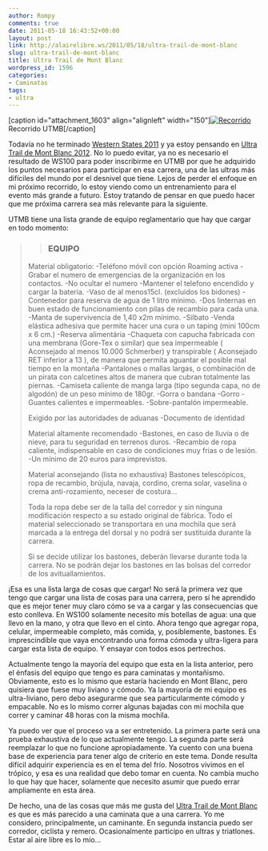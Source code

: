 ```yaml
---
author: Rompy
comments: true
date: 2011-05-18 16:43:52+00:00
layout: post
link: http://alairelibre.ws/2011/05/18/ultra-trail-de-mont-blanc
slug: ultra-trail-de-mont-blanc
title: Ultra Trail de Mont Blanc
wordpress_id: 1596
categories:
- Caminatas
tags:
- ultra
---
```


[caption id="attachment_1603" align="alignleft" width="150"][![Recorrido](http://alairelibre.ws/wp-content/uploads/2011/05/Carte-UTMB-coureurs_720-150x150.jpg)](http://alairelibre.ws/wp-content/uploads/2011/05/Carte-UTMB-coureurs_720.jpg) Recorrido UTMB[/caption]

Todavía no he terminado [Western States 2011](http://ws100.com/home.html) y ya estoy pensando en [Ultra Trail de Mont Blanc 2012](http://www.ultratrailmb.com/page/20/UTMB%C2%AE.html). No lo puedo evitar, ya no es necesario el resultado de WS100 para poder inscribirme en UTMB por que he adquirido los puntos necesarios para participar en esa carrera, una de las ultras más difíciles del mundo por el desnivel que tiene. Lejos de perder el enfoque en mi próximo recorrido, lo estoy viendo como un entrenamiento para el evento más grande a futuro. Estoy tratando de pensar en que puedo hacer que me próxima carrera sea más relevante para la siguiente.

UTMB tiene una lista grande de equipo reglamentario que hay que cargar en todo momento:



<blockquote>

> 
> ### EQUIPO
> 
> 
Material obligatorio:
-Teléfono móvil con opción Roaming activa
-Grabar el numero de emergencias de la organización en los contactos.
-No ocultar el numero
-Mantener el telefono encendido y cargar la bateria.
-Vaso de al menos15cl. (excluidos los bidones)
-Contenedor para reserva de agua de 1 litro mínimo.
-Dos linternas en buen estado de funcionamiento con pilas de recambio para cada una.
-Manta de supervivencia de 1,40 x2m mínimo.
-Silbato
-Venda elástica adhesiva que permite hacer una cura o un taping (mini 100cm x 6 cm.)
-Reserva alimentária
-Chaqueta con capucha fabricada con una membrana (Gore-Tex o similar) que sea impermeable ( Aconsejado al menos 10.000 Schmerber) y transpirable ( Aconsejado RET inferior a 13 ), de manera que permita aguantar el posible mal tiempo en la montaña
-Pantalones o mallas largas, o combinación de un pirata con calcetines altos de manera que cubran totalmente las piernas.
-Camiseta caliente de manga larga (tipo segunda capa, no de algodón) de un peso mínimo de 180gr.
-Gorra o bandana
-Gorro
-Guantes calientes e impermeables.
-Sobre-pantalón impermeable.

Exigido por las autoridades de aduanas
-Documento de identidad

Material altamente recomendado
-Bastones, en caso de lluvia o de nieve, para tu seguridad en terrenos duros.
-Recambio de ropa caliente, indispensable en caso de condiciones muy frias o de lesión.
-Un mínimo de 20 euros para imprevistos.

Material aconsejando (lista no exhaustiva)
Bastones telescópicos, ropa de recambio, brújula, navaja, cordino, crema solar, vaselina o crema anti-rozamiento, neceser de costura...

Toda la ropa debe ser de la talla del corredor y sin ninguna modificación respecto a su estado original de fábrica.
Todo el material seleccionado se transportara en una mochila que será marcada a la entrega del dorsal y no podrá ser sustituida durante la carrera.

Si se decide utilizar los bastones, deberán llevarse durante toda la carrera.
No se podrán dejar los bastones en las bolsas del corredor de los avituallamientos.</blockquote>



¡Esa es una lista larga de cosas que cargar! No será la primera vez que tengo que cargar una lista de cosas para una carrera, pero sí he aprendido que es mejor tener muy claro cómo se va a cargar y las consecuencias que esto conlleva. En WS100 solamente necesito mis botellas de agua: una que llevo en la mano, y otra que llevo en el cinto. Ahora tengo que agregar ropa, celular, impermeable completo, más comida, y, posiblemente, bastones. Es imprescindible que vaya encontrando una forma cómoda y ultra-ligera para cargar esta lista de equipo. Y ensayar con todos esos pertrechos.

Actualmente tengo la mayoría del equipo que esta en la lista anterior, pero el énfasis del equipo que tengo es para caminatas y montañismo. Obviamente, esto es lo mismo que estaría haciendo en Mont Blanc, pero quisiera que fuese muy liviano y cómodo. Ya la mayoría de mi equipo es ultra-liviano, pero debo asegurarme que sea particularmente cómodo y empacable. No es lo mismo correr algunas bajadas con mi mochila que correr y caminar 48 horas con la misma mochila.

Ya puedo ver que el proceso va a ser entretenido. La primera parte será una prueba exhaustiva de lo que actualmente tengo. La segunda parte será reemplazar lo que no funcione apropiadamente. Ya cuento con una buena base de experiencia para tener algo de criterio en este tema. Donde resulta difícil adquirir experiencia es en el tema del frío. Nosotros vivimos en el trópico, y esa es una realidad que debo tomar en cuenta. No cambia mucho lo que hay que hacer, solamente que necesito asumir que puedo errar ampliamente en esta área.

De hecho, una de las cosas que más me gusta del [Ultra Trail de Mont Blanc](https://www.google.com/search?q=ultra+trail+du+mont+blanc+pictures&source=lnms&tbm=isch&sa=X&ved=0ahUKEwjahfCWwY_RAhUCSCYKHZUDCpgQ_AUICigD&biw=1366&bih=700) es que es más parecido a una caminata que a una carrera. Yo me considero, principalmente, un caminante. En segunda instancia puedo ser corredor, ciclista y remero. Ocasionalmente participo en ultras y triatlones. Estar al aire libre es lo mío...
